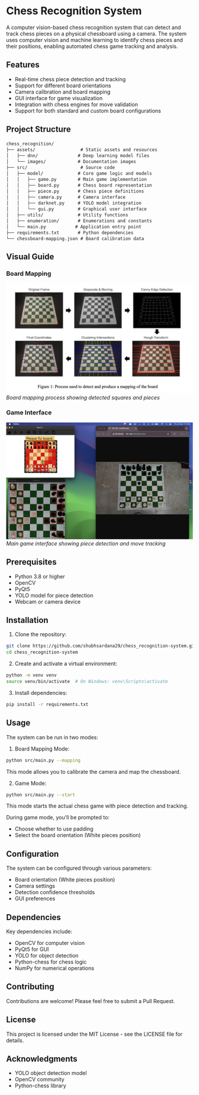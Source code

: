 # Chess Recognition System

A computer vision-based chess recognition system that can detect and track chess pieces on a physical chessboard using a camera. The system uses computer vision and machine learning to identify chess pieces and their positions, enabling automated chess game tracking and analysis.

## Features

- Real-time chess piece detection and tracking
- Support for different board orientations
- Camera calibration and board mapping
- GUI interface for game visualization
- Integration with chess engines for move validation
- Support for both standard and custom board configurations

## Project Structure

```
chess_recognition/
├── assets/                 # Static assets and resources
│   ├── dnn/               # Deep learning model files
│   └── images/            # Documentation images
├── src/                    # Source code
│   ├── model/             # Core game logic and models
│   │   ├── game.py        # Main game implementation
│   │   ├── board.py       # Chess board representation
│   │   ├── piece.py       # Chess piece definitions
│   │   ├── camera.py      # Camera interface
│   │   ├── darknet.py     # YOLO model integration
│   │   └── gui.py         # Graphical user interface
│   ├── utils/             # Utility functions
│   ├── enumeration/       # Enumerations and constants
│   └── main.py           # Application entry point
├── requirements.txt       # Python dependencies
└── chessboard-mapping.json # Board calibration data
```

## Visual Guide


### Board Mapping
![Board Mapping](assets/images/board_mapping.png)
*Board mapping process showing detected squares and pieces*

### Game Interface
![Game Interface](assets/images/game_interface.png)
*Main game interface showing piece detection and move tracking*


## Prerequisites

- Python 3.8 or higher
- OpenCV
- PyQt5
- YOLO model for piece detection
- Webcam or camera device

## Installation

1. Clone the repository:
```bash
git clone https://github.com/shubhsardana29/chess_recognition-system.git
cd chess_recognition-system
```

2. Create and activate a virtual environment:
```bash
python -m venv venv
source venv/bin/activate  # On Windows: venv\Scripts\activate
```

3. Install dependencies:
```bash
pip install -r requirements.txt
```

## Usage

The system can be run in two modes:

1. Board Mapping Mode:
```bash
python src/main.py --mapping
```
This mode allows you to calibrate the camera and map the chessboard.

2. Game Mode:
```bash
python src/main.py --start
```
This mode starts the actual chess game with piece detection and tracking.

During game mode, you'll be prompted to:
- Choose whether to use padding
- Select the board orientation (White pieces position)

## Configuration

The system can be configured through various parameters:
- Board orientation (White pieces position)
- Camera settings
- Detection confidence thresholds
- GUI preferences

## Dependencies

Key dependencies include:
- OpenCV for computer vision
- PyQt5 for GUI
- YOLO for object detection
- Python-chess for chess logic
- NumPy for numerical operations

## Contributing

Contributions are welcome! Please feel free to submit a Pull Request.


## License

This project is licensed under the MIT License - see the LICENSE file for details.

## Acknowledgments

- YOLO object detection model
- OpenCV community
- Python-chess library
